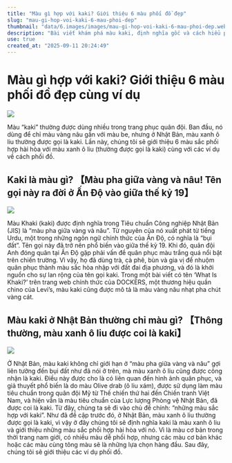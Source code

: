```yaml
---
title: "Màu gì hợp với kaki? Giới thiệu 6 màu phối đồ đẹp"
slug: "mau-gi-hop-voi-kaki-6-mau-phoi-dep"
thumbnail: "data/6.images/images/mau-gi-hop-voi-kaki-6-mau-phoi-dep.webp"
description: "Bài viết khám phá màu kaki, định nghĩa gốc và cách hiểu phổ biến tại Nhật Bản (xanh ô liu), cùng với 6 màu sắc phối hợp hài hòa để tạo nên những bộ trang phục đẹp mắt."
use: true
created_at: "2025-09-11 20:24:49"
---
```


# Màu gì hợp với kaki? Giới thiệu 6 màu phối đồ đẹp cùng ví dụ

![](/images/20250911-00010001-otokomae-000-1-view.webp)

Màu “kaki” thường được dùng nhiều trong trang phục quân đội. Ban đầu, nó dùng để chỉ màu vàng nâu gần với màu be, nhưng ở Nhật Bản, màu xanh ô liu thường được gọi là kaki. Lần này, chúng tôi sẽ giới thiệu 6 màu sắc phối hợp hài hòa với màu xanh ô liu (thường được gọi là kaki) cùng với các ví dụ về cách phối đồ.

## Kaki là màu gì? 【Màu pha giữa vàng và nâu! Tên gọi này ra đời ở Ấn Độ vào giữa thế kỷ 19】

![](/images/20250911-00010001-otokomae-001-1-view.webp)

Màu Khaki (kaki) được định nghĩa trong Tiêu chuẩn Công nghiệp Nhật Bản (JIS) là “màu pha giữa vàng và nâu”. Từ nguyên của nó xuất phát từ tiếng Urdu, một trong những ngôn ngữ chính thức của Ấn Độ, có nghĩa là “bụi đất”. Tên gọi này đã trở nên phổ biến vào giữa thế kỷ 19. Khi đó, quân đội Anh đóng quân tại Ấn Độ gặp phải vấn đề quân phục màu trắng quá nổi bật trên chiến trường. Vì vậy, họ đã dùng trà, cà phê, bùn và gia vị để nhuộm quân phục thành màu sắc hòa nhập với đất đai địa phương, và đó là khởi nguồn cho sự lan rộng của tên gọi kaki. Trong một bài viết có tên ‘What Is Khaki?’ trên trang web chính thức của DOCKERS, một thương hiệu quần chino của Levi’s, màu kaki cũng được mô tả là màu vàng nâu nhạt pha chút vàng cát.

## Màu kaki ở Nhật Bản thường chỉ màu gì? 【Thông thường, màu xanh ô liu được coi là kaki】

![](/images/20250911-00010001-otokomae-002-1-view.webp)

Ở Nhật Bản, màu kaki không chỉ giới hạn ở “màu pha giữa vàng và nâu” gợi liên tưởng đến bụi đất như đã nói ở trên, mà màu xanh ô liu cũng được công nhận là kaki. Điều này được cho là có liên quan đến hình ảnh quân phục, và giả thuyết phổ biến là do màu Olive drab (ô liu xám), được sử dụng làm màu tiêu chuẩn trong quân đội Mỹ từ Thế chiến thứ hai đến Chiến tranh Việt Nam, và hiện vẫn là màu tiêu chuẩn của Lực lượng Phòng vệ Nhật Bản, đã được coi là kaki. Từ đây, chúng ta sẽ đi vào chủ đề chính: “những màu sắc hợp với kaki”. Như đã đề cập trước đó, ở Nhật Bản, màu xanh ô liu thường được gọi là kaki, vì vậy ở đây chúng tôi sẽ định nghĩa kaki là màu xanh ô liu và giới thiệu những màu sắc phối hợp hài hòa với nó. Vì là màu cơ bản trong thời trang nam giới, có nhiều màu dễ phối hợp, nhưng các màu cơ bản khác hoặc các màu cùng tông màu sẽ là những lựa chọn hàng đầu. Sau đây, chúng tôi sẽ giới thiệu các ví dụ phối đồ.